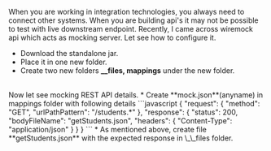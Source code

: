 When you are working in integration technologies, you always need to connect other systems. 
When you are building api's it may not be possible to test with live downstream endpoint. Recently, I came across wiremock api 
which acts as mocking server. 
Let see how to configure it.
*  Download the standalone jar.
*  Place it in one new folder.
*  Create two new folders **__files, mappings** under the new folder.
<br>
Now let see mocking REST API details.
*  Create **mock.json**(anyname) in mappings folder with following details
```javascript
{
  "request": {
    "method": "GET",
    "urlPathPattern": "/students.*"
  },
  "response": {
    "status": 200,
    "bodyFileName": "getStudents.json",
    "headers": {
      "Content-Type": "application/json"
    }
  }
}
```
*  As mentioned above, create file **getStudents.json** with the expected response in \_\_files folder.
<br>


